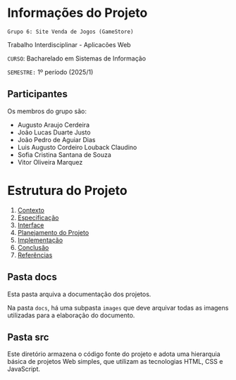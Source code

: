 # Informações do Projeto
`Grupo 6: Site Venda de Jogos (GameStore)`  

Trabalho Interdisciplinar - Aplicacões Web

`CURSO`: Bacharelado em Sistemas de Informação

`SEMESTRE:` 1º período (2025/1)

## Participantes

Os membros do grupo são: 
- Augusto Araujo Cerdeira
- João Lucas Duarte Justo
- João Pedro de Aguiar Dias
- Luis Augusto Cordeiro Louback Claudino
- Sofia Cristina Santana de Souza
- Vitor Oliveira Marquez

# Estrutura do Projeto

1. [Contexto](./docs/1-Contexto.md)
2. [Especificação](./docs/2-Especificação.md)
3. [Interface](./docs/3-Interface.md)
4. [Planejamento do Projeto](./docs/4-Planejamento-Projeto.md)
5. [Implementação](./docs/5-Implementação.md)
6. [Conclusão](./docs/6-Conclusão.md) 
7. [Referências](./docs/7-Referências.md)


## Pasta docs

Esta pasta arquiva a documentação dos projetos.


Na pasta `docs`, há uma subpasta `images` que deve arquivar todas as
imagens utilizadas para a elaboração do documento.


## Pasta src

Este diretório armazena o código fonte do projeto e adota uma hierarquia
básica de projetos Web simples, que utilizam as tecnologias HTML, CSS e
JavaScript.

